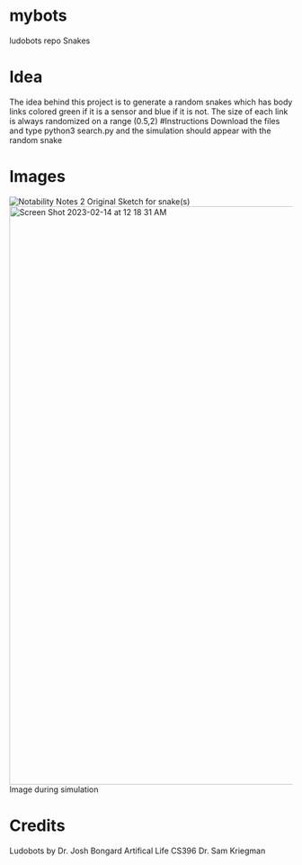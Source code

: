 # mybots
ludobots repo Snakes
# Idea 
The idea behind this project is to generate a random snakes which has body links colored green if it is a sensor and blue if it is not.
The size of each link is always randomized on a range (0.5,2)
#Instructions
Download the files and type python3 search.py and the simulation should appear with the random snake
# Images
![Notability Notes 2](https://user-images.githubusercontent.com/98726413/218655976-e872df14-512d-45c7-a5c1-bad7d5e2b391.png)
Original Sketch for snake(s)
<img width="1028" alt="Screen Shot 2023-02-14 at 12 18 31 AM" src="https://user-images.githubusercontent.com/98726413/218655285-bdf56880-ee3e-4e6b-ac4c-14dcd31618e9.png">
Image during simulation
# Credits
Ludobots by Dr. Josh Bongard
Artifical Life CS396 Dr. Sam Kriegman
